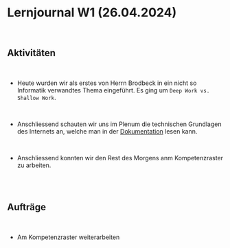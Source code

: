 # Lernjournal W1 (26.04.2024)

<br>

## Aktivitäten

<br>

- Heute wurden wir als erstes von Herrn Brodbeck in ein nicht so Informatik verwandtes Thema eingeführt.
Es ging um ``Deep Work vs. Shallow Work``.
<br>

- Anschliessend schauten wir uns im Plenum die technischen Grundlagen des Internets an, welche man in der [Dokumentation](/Werkzeugunterstützung%20&%20HTTP%20Protokoll/Dokumentation.md) lesen kann.
<br>

- Anschliessend konnten wir den Rest des Morgens anm Kompetenzraster zu arbeiten.

<br>
<br>

## Aufträge

<br>

- Am Kompetenzraster weiterarbeiten
<br>
